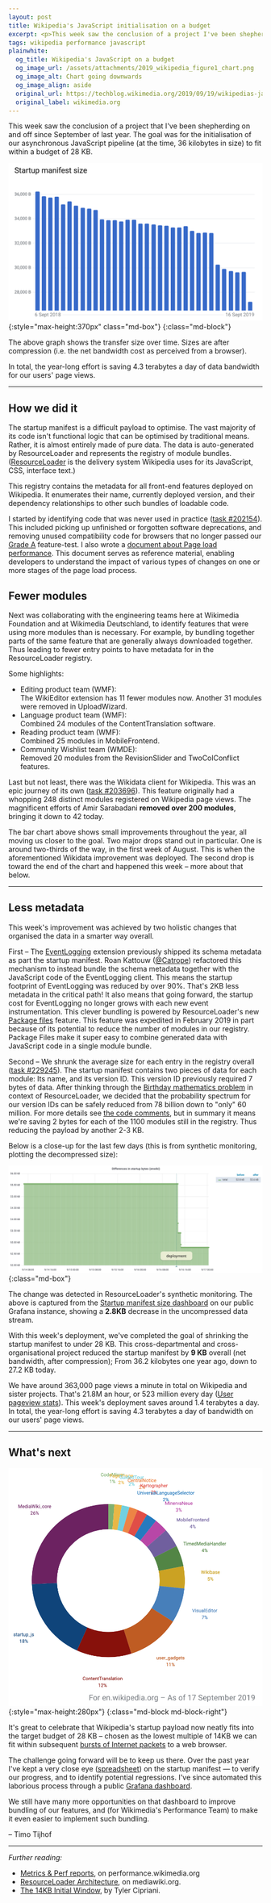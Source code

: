 ```yaml
---
layout: post
title: Wikipedia's JavaScript initialisation on a budget
excerpt: <p>This week saw the conclusion of a project I've been shepherding since September of last year. The goal was for the initialisation code for our JavaScript pipeline to fit within a budget of 28 KB.</p>
tags: wikipedia performance javascript
plainwhite:
  og_title: Wikipedia's JavaScript on a budget
  og_image_url: /assets/attachments/2019_wikipedia_figure1_chart.png
  og_image_alt: Chart going downwards
  og_image_align: aside
  original_url: https://techblog.wikimedia.org/2019/09/19/wikipedias-javascript-initialisation-on-a-budget/
  original_label: wikimedia.org
---
```


This week saw the conclusion of a project that I've been shepherding on and off since September of last year. The goal was for the initialisation of our asynchronous JavaScript pipeline (at the time, 36 kilobytes in size) to fit within a budget of 28 KB.

![Chart showing a decline in Startup manifest size from 36.2 kilobytes in 2018 to just under 28 KB in September 2019](/assets/attachments/2019_wikipedia_figure1_chart.png "From 36.2 KB to 27.2 KB"){:style="max-height:370px" class="md-box"}
{:class="md-block"}

The above graph shows the transfer size over time. Sizes are after compression (i.e. the net bandwidth cost as perceived from a browser).

In total, the year-long effort is saving 4.3 terabytes a day of data bandwidth for our users' page views.

-------

## How we did it

The startup manifest is a difficult payload to optimise. The vast majority of its code isn't functional logic that can be optimised by traditional means. Rather, it is almost entirely made of pure data. The data is auto-generated by ResourceLoader and represents the registry of module bundles. ([ResourceLoader](https://www.mediawiki.org/wiki/ResourceLoader/Architecture) is the delivery system Wikipedia uses for its JavaScript, CSS, interface text.)

This registry contains the metadata for all front-end features deployed on Wikipedia. It enumerates their name, currently deployed version, and their dependency relationships to other such bundles of loadable code.

I started by identifying code that was never used in practice ([task #202154](https://phabricator.wikimedia.org/T202154 "Reduce registry overhead (Audit modules 2018).")). This included picking up unfinished or forgotten software deprecations, and removing unused compatibility code for browsers that no longer passed our [Grade A](https://www.mediawiki.org/wiki/Compatibility#Browsers) feature-test. I also wrote a [document about Page load performance](https://www.mediawiki.org/wiki/Wikimedia_Performance_Team/Page_load_performance). This document serves as reference material, enabling developers to understand the impact of various types of changes on one or more stages of the page load process.

## Fewer modules

Next was collaborating with the engineering teams here at Wikimedia Foundation and at Wikimedia Deutschland, to identify features that were using more modules than is necessary. For example, by bundling together parts of the same feature that are generally always downloaded together. Thus leading to fewer entry points to have metadata for in the ResourceLoader registry.

Some highlights:

* Editing product team (WMF):<br>The WikiEditor extension has 11 fewer modules now. Another 31 modules were removed in UploadWizard.
* Language product team (WMF):<br>Combined 24 modules of the ContentTranslation software.
* Reading product team  (WMF):<br>Combined 25 modules in MobileFrontend.
* Community Wishlist team (WMDE):<br>Removed 20 modules from the RevisionSlider and TwoColConflict features.

Last but not least, there was the Wikidata client for Wikipedia. This was an epic journey of its own ([task #203696](https://phabricator.wikimedia.org/T203696 "Reduce the number of modules that WikidataClient registers.")). This feature originally had a whopping 248 distinct modules registered on Wikipedia page views. The magnificent efforts of Amir Sarabadani **removed over 200 modules**, bringing it down to 42 today.

The bar chart above shows small improvements throughout the year, all moving us closer to the goal. Two major drops stand out in particular. One is around two-thirds of the way, in the first week of August. This is when the aforementioned Wikidata improvement was deployed. The second drop is toward the end of the chart and happened this week – more about that below.

-------

## Less metadata

This week's improvement was achieved by two holistic changes that organised the data in a smarter way overall.

First – The [EventLogging](https://www.mediawiki.org/wiki/Extension:EventLogging) extension previously shipped its schema metadata as part the startup manifest. Roan Kattouw ([@Catrope](https://twitter.com/Catrope)) refactored this mechanism to instead bundle the schema metadata together with the JavaScript code of the EventLogging client. This means the startup footprint of EventLogging was reduced by over 90%. That's 2KB less metadata in the critical path! It also means that going forward, the startup cost for EventLogging no longer grows with each new event instrumentation. This clever bundling is powered by ResourceLoader's new [Package files](https://www.mediawiki.org/wiki/ResourceLoader/Package_modules) feature. This feature was expedited in February 2019 in part because of its potential to reduce the number of modules in our registry. Package Files make it super easy to combine generated data with JavaScript code in a single module bundle.

Second – We shrunk the average size for each entry in the registry overall ([task #229245](https://phabricator.wikimedia.org/T229245 "Reduce the size of version hashes.")). The startup manifest contains two pieces of data for each module: Its name, and its version ID. This version ID previously required 7 bytes of data. After thinking through the [Birthday mathematics problem](https://en.wikipedia.org/wiki/Birthday_problem) in context of ResourceLoader, we decided that the probability spectrum for our version IDs can be safely reduced from 78 billion down to "only" 60 million. For more details see [the code comments](https://github.com/wikimedia/mediawiki/commit/9f516f1d3b6ab6a4f1bb7e385c93e4d9bccb46d7#diff-57e85f8b8063990fa5b0e2d2f0d25f8e), but in summary it means we're saving 2 bytes for each of the 1100 modules still in the registry. Thus reducing the payload by another 2-3 KB.

Below is a close-up for the last few days (this is from synthetic monitoring, plotting the decompressed size):

![Line graph showing a sudden drop in Startup JS size from 55.6KB to 52.8KB](/assets/attachments/2019_wikipedia_figure2_synth.png "From 55.6KB to 52.8KB (decompressed)"){:class="md-box"}

The change was detected in ResourceLoader's synthetic monitoring. The above is captured from the [Startup manifest size dashboard](https://grafana.wikimedia.org/d/BvWJlaDWk/startup-manifest-size?orgId=1&from=1568439360000&to=1568680200000) on our public Grafana instance, showing a **2.8KB** decrease in the uncompressed data stream.

With this week's deployment, we've completed the goal of shrinking the startup manifest to under 28 KB. This cross-departmental and cross-organisational project reduced the startup manifest by **9 KB** overall (net bandwidth, after compression); From 36.2 kilobytes one year ago, down to 27.2 KB today.

We have around 363,000 page views a minute in total on Wikipedia and sister projects. That's 21.8M an hour, or 523 million every day ([User pageview stats](https://stats.wikimedia.org/v2/#/all-projects/reading/total-page-views/normal%7Cbar%7C2-year%7Cagent~user%7Cmonthly)). This week's deployment saves around 1.4 terabytes a day. In total, the year-long effort is saving 4.3 terabytes a day of bandwidth on our users' page views.

-------

## What's next

![Percentage of bundle metadata size, by component. 26% is for MediaWiki core's bundles, 12% for ContentTranslation bundles, 7% for VisualEditor, 5% for Wikidata.](/assets/attachments/2019_wikipedia_figure3_pie.png "Percentage of bundle metadata size, by component"){:style="max-height:280px"}
{:class="md-block md-block-right"}

It's great to celebrate that Wikipedia's startup payload now neatly fits into the target budget of 28 KB – chosen as the lowest multiple of 14KB we can fit within subsequent [bursts of Internet packets](https://tylercipriani.com/blog/2016/09/25/the-14kb-in-the-tcp-initial-window/) to a web browser.

The challenge going forward will be to keep us there. Over the past year I've kept a very close eye ([spreadsheet](https://docs.google.com/document/d/1SESOADAH9phJTeLo4lqipAjYUMaLpGsQTAUqdgyZb4U/edit)) on the startup manifest — to verify our progress, and to identify potential regressions. I've since automated this laborious process through a public [Grafana dashboard](https://grafana.wikimedia.org/d/BvWJlaDWk/startup-manifest-size).

We still have many more opportunities on that dashboard to improve bundling of our features, and (for Wikimedia's Performance Team) to make it even easier to implement such bundling.

– Timo Tijhof

-------

_Further reading:_
* [Metrics & Perf reports](https://performance.wikimedia.org/), on performance.wikimedia.org
* [ResourceLoader Architecture](https://www.mediawiki.org/wiki/ResourceLoader/Architecture), on mediawiki.org.
* [The 14KB Initial Window](https://tylercipriani.com/blog/2016/09/25/the-14kb-in-the-tcp-initial-window/), by Tyler Cipriani.
